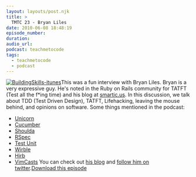 ```yaml
---
layout: layouts/post.njk
title: >
  TMTC 23 - Bryan Liles
date: 2010-06-08 18:48:19
episode_number:
duration:
audio_url:
podcast: teachmetocode
tags:
  - teachmetocode
  - podcast
---
```


[![](https://teachmetocode.com/podcast/files/2010/08/BuildingSkills-itunes.jpg 'BuildingSkills-itunes')](https://teachmetocode.com/podcast/files/2010/08/BuildingSkills-itunes.jpg)This was a fun interview with Bryan Liles. Bryan is a very expressive guy. He's noted in the Ruby on Rails community for TATFT (Test all the f\*ing time) and his blog at [smartic.us](https://smartic.us). In this discussion, we talk about TDD (Test Driven Design), TATFT, Lifehacking, leaving the mouse behind, and opinions on software. Some things mentioned in the podcast:

- [Unicorn](https://unicorn.bogomips.org/)
- [Cucumber](https://cukes.info/)
- [Shoulda](https://github.com/thoughtbot/shoulda)
- [RSpec](https://rspec.info)
- [Test Unit](https://www.ensta.fr/~diam/ruby/online/ruby-doc-stdlib/libdoc/test/unit/rdoc/classes/Test/Unit.html)
- [Wirble](https://pablotron.org/software/wirble/)
- [Hirb](https://tagaholic.me/2009/03/13/hirb-irb-on-the-good-stuff.html)
- [VimCasts](https://vimcasts.org)
  You can check out [his blog](https://smartic.us) and [follow him on twitter](https://twitter.com/bryanl).[Download this episode](https://media.libsyn.com/media/charlesmaxwood/TMTC23_Bryan_Liles_Interview.mp3)
